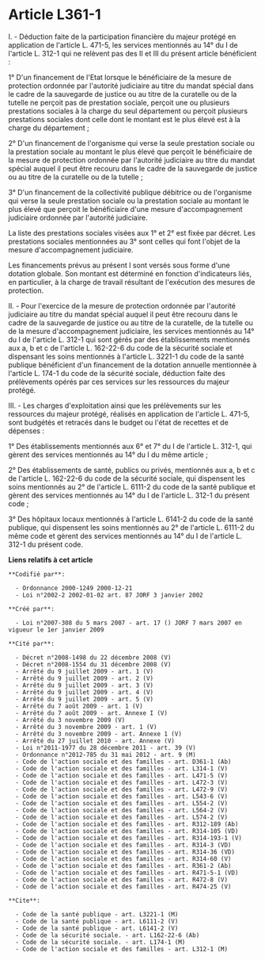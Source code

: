 # Article L361-1

I. - Déduction faite de la participation financière du majeur protégé en application de l'article L. 471-5, les services
mentionnés au 14° du I de l'article L. 312-1 qui ne relèvent pas des II et III du présent article bénéficient :

1° D'un financement de l'Etat lorsque le bénéficiaire de la mesure de protection ordonnée par l'autorité judiciaire au titre
du mandat spécial dans le cadre de la sauvegarde de justice ou au titre de la curatelle ou de la tutelle ne perçoit pas de
prestation sociale, perçoit une ou plusieurs prestations sociales à la charge du seul département ou perçoit plusieurs
prestations sociales dont celle dont le montant est le plus élevé est à la charge du département ;

2° D'un financement de l'organisme qui verse la seule prestation sociale ou la prestation sociale au montant le plus élevé
que perçoit le bénéficiaire de la mesure de protection ordonnée par l'autorité judiciaire au titre du mandat spécial auquel
il peut être recouru dans le cadre de la sauvegarde de justice ou au titre de la curatelle ou de la tutelle ;

3° D'un financement de la collectivité publique débitrice ou de l'organisme qui verse la seule prestation sociale ou la
prestation sociale au montant le plus élevé que perçoit le bénéficiaire d'une mesure d'accompagnement judiciaire ordonnée par
l'autorité judiciaire.

La liste des prestations sociales visées aux 1° et 2° est fixée par décret. Les prestations sociales mentionnées au 3° sont
celles qui font l'objet de la mesure d'accompagnement judiciaire.

Les financements prévus au présent I sont versés sous forme d'une dotation globale. Son montant est déterminé en fonction
d'indicateurs liés, en particulier, à la charge de travail résultant de l'exécution des mesures de protection.

II. - Pour l'exercice de la mesure de protection ordonnée par l'autorité judiciaire au titre du mandat spécial auquel il peut
être recouru dans le cadre de la sauvegarde de justice ou au titre de la curatelle, de la tutelle ou de la mesure
d'accompagnement judiciaire, les services mentionnés au 14° du I de l'article L. 312-1 qui sont gérés par des établissements
mentionnés aux a, b et c de l'article L. 162-22-6 du code de la sécurité sociale et dispensant les soins mentionnés à
l'article L. 3221-1 du code de la santé publique bénéficient d'un financement de la dotation annuelle mentionnée à l'article
L. 174-1 du code de la sécurité sociale, déduction faite des prélèvements opérés par ces services sur les ressources du
majeur protégé.

III. - Les charges d'exploitation ainsi que les prélèvements sur les ressources du majeur protégé, réalisés en application de
l'article L. 471-5, sont budgétés et retracés dans le budget ou l'état de recettes et de dépenses :

1° Des établissements mentionnés aux 6° et 7° du I de l'article L. 312-1, qui gèrent des services mentionnés au 14° du I du
même article ;

2° Des établissements de santé, publics ou privés, mentionnés aux a, b et c de l'article L. 162-22-6 du code de la sécurité
sociale, qui dispensent les soins mentionnés au 2° de l'article L. 6111-2 du code de la santé publique et gèrent des services
mentionnés au 14° du I de l'article L. 312-1 du présent code ;

3° Des hôpitaux locaux mentionnés à l'article L. 6141-2 du code de la santé publique, qui dispensent les soins mentionnés au
2° de l'article L. 6111-2 du même code et gèrent des services mentionnés au 14° du I de l'article L. 312-1 du présent code.

**Liens relatifs à cet article**

	**Codifié par**:

	  - Ordonnance 2000-1249 2000-12-21
	  - Loi n°2002-2 2002-01-02 art. 87 JORF 3 janvier 2002

	**Créé par**:

	  - Loi n°2007-308 du 5 mars 2007 - art. 17 () JORF 7 mars 2007 en vigueur le 1er janvier 2009

	**Cité par**:

	  - Décret n°2008-1498 du 22 décembre 2008 (V)
	  - Décret n°2008-1554 du 31 décembre 2008 (V)
	  - Arrêté du 9 juillet 2009 - art. 1 (V)
	  - Arrêté du 9 juillet 2009 - art. 2 (V)
	  - Arrêté du 9 juillet 2009 - art. 3 (V)
	  - Arrêté du 9 juillet 2009 - art. 4 (V)
	  - Arrêté du 9 juillet 2009 - art. 5 (V)
	  - Arrêté du 7 août 2009 - art. 1 (V)
	  - Arrêté du 7 août 2009 - art. Annexe I (V)
	  - Arrêté du 3 novembre 2009 (V)
	  - Arrêté du 3 novembre 2009 - art. 1 (V)
	  - Arrêté du 3 novembre 2009 - art. Annexe 1 (V)
	  - Arrêté du 27 juillet 2010 - art. Annexe (V)
	  - Loi n°2011-1977 du 28 décembre 2011 - art. 39 (V)
	  - Ordonnance n°2012-785 du 31 mai 2012 - art. 9 (M)
	  - Code de l'action sociale et des familles - art. D361-1 (Ab)
	  - Code de l'action sociale et des familles - art. L314-1 (V)
	  - Code de l'action sociale et des familles - art. L471-5 (V)
	  - Code de l'action sociale et des familles - art. L472-3 (V)
	  - Code de l'action sociale et des familles - art. L472-9 (V)
	  - Code de l'action sociale et des familles - art. L543-6 (V)
	  - Code de l'action sociale et des familles - art. L554-2 (V)
	  - Code de l'action sociale et des familles - art. L564-2 (V)
	  - Code de l'action sociale et des familles - art. L574-2 (V)
	  - Code de l'action sociale et des familles - art. R312-189 (Ab)
	  - Code de l'action sociale et des familles - art. R314-105 (VD)
	  - Code de l'action sociale et des familles - art. R314-193-1 (V)
	  - Code de l'action sociale et des familles - art. R314-3 (VD)
	  - Code de l'action sociale et des familles - art. R314-36 (VD)
	  - Code de l'action sociale et des familles - art. R314-60 (V)
	  - Code de l'action sociale et des familles - art. R361-2 (Ab)
	  - Code de l'action sociale et des familles - art. R471-5-1 (VD)
	  - Code de l'action sociale et des familles - art. R472-8 (V)
	  - Code de l'action sociale et des familles - art. R474-25 (V)

	**Cite**:

	  - Code de la santé publique - art. L3221-1 (M)
	  - Code de la santé publique - art. L6111-2 (V)
	  - Code de la santé publique - art. L6141-2 (V)
	  - Code de la sécurité sociale. - art. L162-22-6 (Ab)
	  - Code de la sécurité sociale. - art. L174-1 (M)
	  - Code de l'action sociale et des familles - art. L312-1 (M)
